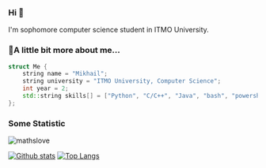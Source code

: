 ### Hi 👋

<p align='left'>I'm sophomore computer science student in ITMO University.</p>


### 🤔A little bit more about me...  

```cpp
struct Me {
    string name = "Mikhail";
    string university = "ITMO University, Computer Science";
    int year = 2;
    std::string skills[] = ["Python", "C/C++", "Java", "bash", "powershell"];
};
```

### Some Statistic
<p align=left> <img src=https://komarev.com/ghpvc/?username=mathslove alt=mathslove /> </p>

[![Github stats](https://github-readme-stats.vercel.app/api?username=mathslove&show_icons=true&include_all_commits=true)](https://github.com/mathslove/github-readme-stats)
[![Top Langs](https://github-readme-stats.vercel.app/api/top-langs/?username=mathslove&exclude_repo=AviaHack_Pelmeni,gitignore&layout=compact&langs_count=10)](https://github.com/mathslove/github-readme-stats)
